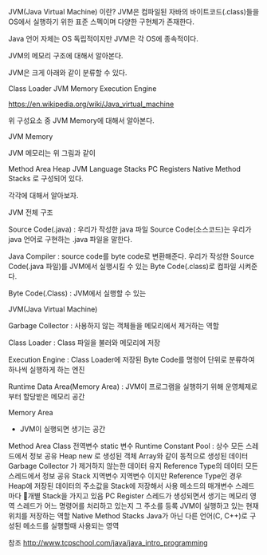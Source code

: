 JVM(Java Virtual Machine) 이란?
JVM은 컴파일된 자바의 바이트코드(.class)들을 OS에서 실행하기 위한 표준 스펙이며 다양한 구현체가 존재한다.

Java 언어 자체는 OS 독립적이지만 JVM은 각 OS에 종속적이다.



JVM의 메모리 구조에 대해서 알아본다.



JVM은 크게 아래와 같이 분류할 수 있다.



Class Loader
JVM Memory
Execution Engine

https://en.wikipedia.org/wiki/Java_virtual_machine


위 구성요소 중 JVM Memory에 대해서 알아본다.



JVM Memory


JVM 메모리는 위 그림과 같이

Method Area
Heap
JVM Language Stacks
PC Registers
Native Method Stacks
로 구성되어 있다.



각각에 대해서 알아보자.





JVM 전체 구조


Source Code(.java) : 우리가 작성한 java 파일
Source Code(소스코드)는 우리가 java 언어로 구현하는 .java 파일을 말한다.



Java Compiler : source code를 byte code로 변환해준다.
우리가 작성한 Source Code(.java 파일)를 JVM에서 실행시킬 수 있는 Byte Code(.class)로 컴파일 시켜준다.

Byte Code(.Class) : JVM에서 실행할 수 있는 


JVM(Java Virtual Machine)


Garbage Collector : 사용하지 않는 객체들을 메모리에서 제거하는 역할

Class Loader : Class 파일을 불러와 메모리에 저장

Execution Engine : Class Loader에 저장된 Byte Code를 명령어 단위로 분류하여 하나씩 실행하게 하는 엔진

Runtime Data Area(Memory Area) : JVM이 프로그램을 실행하기 위해 운영체제로부터 할당받은 메모리 공간



Memory Area
- JVM이 실행되면 생기는 공간



Method Area
Class
전역변수
static 변수
Runtime Constant Pool : 상수
모든 스레드에서 정보 공유
Heap
new 로 생성된 객체
Array와 같이 동적으로 생성된 데이터
Garbage Collector 가 제거하지 않는한 데이터 유지
Reference Type의 데이터
모든 스레드에서 정보 공유
Stack
지역변수
지역변수 이지만 Reference Type인 경우 Heap에 저장된 데이터의 주소값을 Stack에 저장해서 사용
메소드의 매개변수
스레드마다 개별 Stack을 가지고 있음
PC Register
스레드가 생성되면서 생기는 메모리 영역
스레드가 어느 명령어를 처리하고 있는지 그 주소를 등록
JVM이 실행하고 있는 현재 위치를 저장하는 역할
Native Method Stacks
Java가 아닌 다른 언어(C, C++)로 구성된 메소드를 실행할때 사용되는 영역


참조
http://www.tcpschool.com/java/java_intro_programming